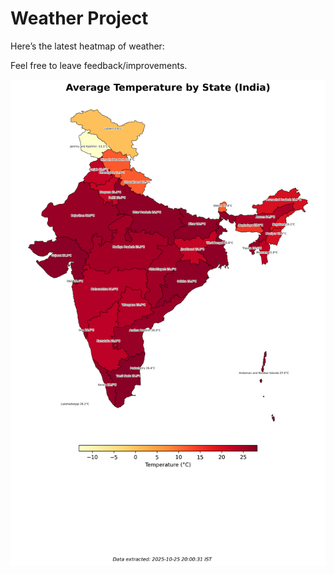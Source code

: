 # Weather Project

Here’s the latest heatmap of weather:

Feel free to leave feedback/improvements.

![India Heatmap](docs/assets/india_heatmap.png?v=FCDF0A)
